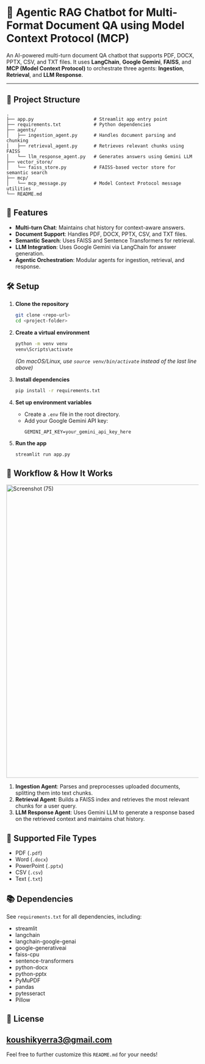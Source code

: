 # 🤖 Agentic RAG Chatbot for Multi-Format Document QA using Model Context Protocol (MCP)

An AI-powered multi-turn document QA chatbot that supports PDF, DOCX, PPTX, CSV, and TXT files. It uses **LangChain**, **Google Gemini**, **FAISS**, and **MCP (Model Context Protocol)** to orchestrate three agents: **Ingestion**, **Retrieval**, and **LLM Response**.

---

## 📁 Project Structure

```
.
├── app.py                      # Streamlit app entry point
├── requirements.txt            # Python dependencies
├── agents/
│   ├── ingestion_agent.py      # Handles document parsing and chunking
│   ├── retrieval_agent.py      # Retrieves relevant chunks using FAISS
│   └── llm_response_agent.py   # Generates answers using Gemini LLM
├── vector_store/
│   └── faiss_store.py          # FAISS-based vector store for semantic search
├── mcp/
│   └── mcp_message.py          # Model Context Protocol message utilities
└── README.md
```

## 🚀 Features

- **Multi-turn Chat**: Maintains chat history for context-aware answers.
- **Document Support**: Handles PDF, DOCX, PPTX, CSV, and TXT files.
- **Semantic Search**: Uses FAISS and Sentence Transformers for retrieval.
- **LLM Integration**: Uses Google Gemini via LangChain for answer generation.
- **Agentic Orchestration**: Modular agents for ingestion, retrieval, and response.

## 🛠️ Setup


1. **Clone the repository**  
   ```sh
   git clone <repo-url>
   cd <project-folder>
   ```

2. **Create a virtual environment**  
   ```sh
   python -m venv venv
   venv\Scripts\activate
   ```
   *(On macOS/Linux, use `source venv/bin/activate` instead of the last line above)*

3. **Install dependencies**  
   ```sh
   pip install -r requirements.txt
   ```

4. **Set up environment variables**  
   - Create a `.env` file in the root directory.
   - Add your Google Gemini API key:
     ```
     GEMINI_API_KEY=your_gemini_api_key_here
     ```

5. **Run the app**  
   ```sh
   streamlit run app.py
   ```

## 🧩  Workflow & How It Works
<img width="1366" height="768" alt="Screenshot (75)" src="https://github.com/user-attachments/assets/665c1627-2867-4332-bc2e-5ce66b7c4376" />

1. **Ingestion Agent**: Parses and preprocesses uploaded documents, splitting them into text chunks.
2. **Retrieval Agent**: Builds a FAISS index and retrieves the most relevant chunks for a user query.
3. **LLM Response Agent**: Uses Gemini LLM to generate a response based on the retrieved context and maintains chat history.

## 📄 Supported File Types

- PDF (`.pdf`)
- Word (`.docx`)
- PowerPoint (`.pptx`)
- CSV (`.csv`)
- Text (`.txt`)

## 📚 Dependencies

See `requirements.txt` for all dependencies, including:
- streamlit
- langchain
- langchain-google-genai
- google-generativeai
- faiss-cpu
- sentence-transformers
- python-docx
- python-pptx
- PyMuPDF
- pandas
- pytesseract
- Pillow

## 📝 License

koushikyerra3@gmail.com
---

Feel free to further customize this `README.md` for your needs!

